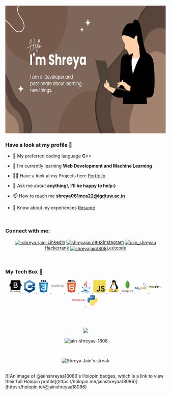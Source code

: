 <img src="githubPoster.png" alt="poster" height="400" width="1000"></img>

### Have a look at my profile 🤩

- 📄 My preferred coding language **C++**

- 🌱 I’m currently learning **Web Development and Machine Learning**

- 👨‍💻 Have a look at my Projects here [Portfolio](https://8hhmg92daiqoi2zynoz36g.on.drv.tw/www.kickstarter__blog/Home.html)

- 💬 Ask me about **anything!, I'll be happy to help:)**

- 📫 How to reach me **shreya061mca22@igdtuw.ac.in**

- 📄 Know about my experiences [Resume](https://drive.google.com/file/d/11nyoBXCFkHGZS-F551d8KxEZEbDE4tdv/view?usp=drive_link)

<br>
<h3 align="left">Connect with me:</h3>
<p align="center">
<a href="https://linkedin.com/in/-shreya-jain-" target="blank"><img align="center" src="https://raw.githubusercontent.com/rahuldkjain/github-profile-readme-generator/master/src/images/icons/Social/linked-in-alt.svg" alt="-shreya-jain-" height="30" width="40" />Linkedin</a>
<a href="https://instagram.com/shreyajain1808" target="blank"><img align="center" src="https://raw.githubusercontent.com/rahuldkjain/github-profile-readme-generator/master/src/images/icons/Social/instagram.svg" alt="shreyajain1808" height="30" width="40" />Instagram</a>
<a href="https://www.hackerrank.com/jain_shreyaa" target="blank"><img align="center" src="https://raw.githubusercontent.com/rahuldkjain/github-profile-readme-generator/master/src/images/icons/Social/hackerrank.svg" alt="jain_shreyaa" height="30" width="40" />Hackerrank</a>
<a href="https://www.leetcode.com/shreyajain1808" target="blank"><img align="center" src="https://raw.githubusercontent.com/rahuldkjain/github-profile-readme-generator/master/src/images/icons/Social/leet-code.svg" alt="shreyajain1808" height="30" width="40" />Leetcode</a>
</p>
<br>
<h3 align="left">My Tech Box 🧰</h3>
<p align="center"> <a href="https://getbootstrap.com" target="_blank" rel="noreferrer"> <img src="https://raw.githubusercontent.com/devicons/devicon/master/icons/bootstrap/bootstrap-plain-wordmark.svg" alt="bootstrap" width="40" height="40"/> </a> <a href="https://www.w3schools.com/cpp/" target="_blank" rel="noreferrer"> <img src="https://raw.githubusercontent.com/devicons/devicon/master/icons/cplusplus/cplusplus-original.svg" alt="cplusplus" width="40" height="40"/> </a> <a href="https://www.w3schools.com/css/" target="_blank" rel="noreferrer"> <img src="https://raw.githubusercontent.com/devicons/devicon/master/icons/css3/css3-original-wordmark.svg" alt="css3" width="40" height="40"/> </a> <a href="https://expressjs.com" target="_blank" rel="noreferrer"> <img src="https://raw.githubusercontent.com/devicons/devicon/master/icons/express/express-original-wordmark.svg" alt="express" width="40" height="40"/> </a> <a href="https://www.w3.org/html/" target="_blank" rel="noreferrer"> <img src="https://raw.githubusercontent.com/devicons/devicon/master/icons/html5/html5-original-wordmark.svg" alt="html5" width="40" height="40"/> </a> <a href="https://www.java.com" target="_blank" rel="noreferrer"> <img src="https://raw.githubusercontent.com/devicons/devicon/master/icons/java/java-original.svg" alt="java" width="40" height="40"/> </a> <a href="https://developer.mozilla.org/en-US/docs/Web/JavaScript" target="_blank" rel="noreferrer"> <img src="https://raw.githubusercontent.com/devicons/devicon/master/icons/javascript/javascript-original.svg" alt="javascript" width="40" height="40"/> </a> <a href="https://www.linux.org/" target="_blank" rel="noreferrer"> <img src="https://raw.githubusercontent.com/devicons/devicon/master/icons/linux/linux-original.svg" alt="linux" width="40" height="40"/> </a> <a href="https://www.mongodb.com/" target="_blank" rel="noreferrer"> <img src="https://raw.githubusercontent.com/devicons/devicon/master/icons/mongodb/mongodb-original-wordmark.svg" alt="mongodb" width="40" height="40"/> </a> <a href="https://www.mysql.com/" target="_blank" rel="noreferrer"> <img src="https://raw.githubusercontent.com/devicons/devicon/master/icons/mysql/mysql-original-wordmark.svg" alt="mysql" width="40" height="40"/> </a> <a href="https://nodejs.org" target="_blank" rel="noreferrer"> <img src="https://raw.githubusercontent.com/devicons/devicon/master/icons/nodejs/nodejs-original-wordmark.svg" alt="nodejs" width="40" height="40"/> </a> <a href="https://www.oracle.com/" target="_blank" rel="noreferrer"> <img src="https://raw.githubusercontent.com/devicons/devicon/master/icons/oracle/oracle-original.svg" alt="oracle" width="40" height="40"/> </a> <a href="https://www.python.org" target="_blank" rel="noreferrer"> <img src="https://raw.githubusercontent.com/devicons/devicon/master/icons/python/python-original.svg" alt="python" width="40" height="40"/> </a> </p>
<br><br>
<p align="center"><img align="center" width="500" src="https://github-readme-stats-git-masterrstaa-rickstaa.vercel.app/api/top-langs?username=jain-shreyaa-1808&show_icons=true&locale=en&layout=compact" /></p>

<p align="center">&nbsp;<img align="center" src="https://github-readme-stats-git-masterrstaa-rickstaa.vercel.app/api?username=jain-shreyaa-1808&&show_icons=true" alt="jain-shreyaa-1808" /></p>
<br>
<p align="center">
 <img title="🔥 Get streak stats for your profile at git.io/streak-stats" alt="Shreya Jain's streak" src="https://github-readme-streak-stats.herokuapp.com/?user=jain-shreyaa-1808&theme=black-ice&hide_border=true&stroke=0000&background=060A0CD0"/>
</p>
<br>                                                                                                                                                                
<!-- ![snake gif](https://github.com/AartiKushwaha/AartiKushwaha/blob/output/github-contribution-grid-snake.svg) -->
 [![An image of @jainshreyaa18086's Holopin badges, which is a link to view their full Holopin profile](https://holopin.me/jainshreyaa18086)](https://holopin.io/@jainshreyaa18086)
